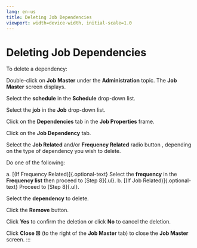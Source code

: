 ```yaml
---
lang: en-us
title: Deleting Job Dependencies
viewport: width=device-width, initial-scale=1.0
---
```


#  Deleting Job Dependencies

To delete a dependency:

Double-click on **Job Master** under the **Administration** topic. The
**Job Master** screen displays.

Select the **schedule** in the **Schedule** drop-down list.

Select the **job** in the **Job** drop-down list.

Click on the **Dependencies** tab in the **Job Properties** frame.

Click on the **Job Dependency** tab.

Select the **Job Related** and/or **Frequency Related** radio button ,
depending on the type of dependency you wish to delete.

Do one of the following:

a.  [(If Frequency Related)]{.optional-text} Select the **frequency** in     the **Frequency list** then proceed to [Step 8]{.ul}.
b.  [(If Job Related)]{.optional-text} Proceed to [Step 8]{.ul}.

Select the **dependency** to delete.

Click the **Remove** button.

Click **Yes** to confirm the deletion or click **No** to cancel the
deletion.

Click **Close ☒** (to the right of the **Job Master** tab) to close the
**Job Master** screen.
:::

 


